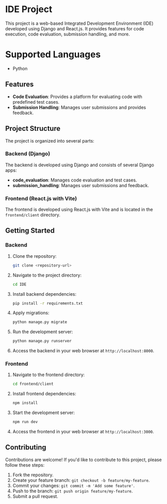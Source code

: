 # IDE Project

This project is a web-based Integrated Development Environment (IDE) developed using Django and React.js. It provides features for code execution, code evaluation, submission handling, and more.

# Supported Languages

- Python

## Features

- **Code Evaluation**: Provides a platform for evaluating code with predefined test cases.
- **Submission Handling**: Manages user submissions and provides feedback.

## Project Structure

The project is organized into several parts:

### Backend (Django)

The backend is developed using Django and consists of several Django apps:

- **code_evaluation**: Manages code evaluation and test cases.
- **submission_handling**: Manages user submissions and feedback.

### Frontend (React.js with Vite)

The frontend is developed using React.js with Vite and is located in the `frontend/client` directory.

## Getting Started

### Backend

1. Clone the repository:

    ```bash
    git clone <repository-url>
    ```

2. Navigate to the project directory:

    ```bash
    cd IDE
    ```

3. Install backend dependencies:

    ```bash
    pip install -r requirements.txt
    ```

4. Apply migrations:

    ```bash
    python manage.py migrate
    ```

5. Run the development server:

    ```bash
    python manage.py runserver
    ```

6. Access the backend in your web browser at `http://localhost:8000`.

### Frontend

1. Navigate to the frontend directory:

    ```bash
    cd frontend/client
    ```

2. Install frontend dependencies:

    ```bash
    npm install
    ```

3. Start the development server:

    ```bash
    npm run dev
    ```

4. Access the frontend in your web browser at `http://localhost:3000`.

## Contributing

Contributions are welcome! If you'd like to contribute to this project, please follow these steps:

1. Fork the repository.
2. Create your feature branch: `git checkout -b feature/my-feature`.
3. Commit your changes: `git commit -m 'Add some feature'`.
4. Push to the branch: `git push origin feature/my-feature`.
5. Submit a pull request.


